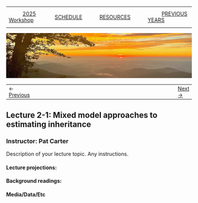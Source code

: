 
|        |        |        |    |
|--------|---------------------------------------------|--------------------|------------------------------------------|
| &nbsp;&nbsp;&nbsp;&nbsp;&nbsp;&nbsp;&nbsp;&nbsp;&nbsp; [2025 Workshop](/index.html) &nbsp;&nbsp;&nbsp;&nbsp;&nbsp;&nbsp;&nbsp;&nbsp;&nbsp; | &nbsp;&nbsp;&nbsp;&nbsp;&nbsp;&nbsp;&nbsp;&nbsp;&nbsp;&nbsp;&nbsp;&nbsp; [SCHEDULE](/2025/schedule.html) &nbsp;&nbsp;&nbsp;&nbsp;&nbsp;&nbsp;&nbsp;&nbsp;&nbsp; | &nbsp;&nbsp;&nbsp;&nbsp;&nbsp;&nbsp;&nbsp;&nbsp;&nbsp;&nbsp;&nbsp;&nbsp; [RESOURCES](/2025/resources.html) &nbsp;&nbsp;&nbsp;&nbsp;&nbsp;&nbsp;&nbsp;&nbsp;&nbsp; | &nbsp;&nbsp;&nbsp;&nbsp;&nbsp;&nbsp;&nbsp;&nbsp;&nbsp; [PREVIOUS YEARS](2025/previous.html) &nbsp;&nbsp;&nbsp;&nbsp;&nbsp;&nbsp; |


<div align="left">
<img src="/media/SWVirginiaMtns.jpg" alt="[Southwest Virginia Mountains]">
</div>


<table><tr><td>&larr; <a href="/2025/exercise1-1/exercise1-1.html">Previous</a></td><td width="772">&nbsp;</td><td> <a href="/2025/exercise2-1/exercise2-1.html">Next &rarr;</a></td></tr></table>


## Lecture 2-1: Mixed model approaches to estimating inheritance ##

### Instructor: Pat Carter ###
  
Description of your lecture topic. Any instructions.
  
#### Lecture projections: ####
  

#### Background readings:  ####


#### Media/Data/Etc ####

  
